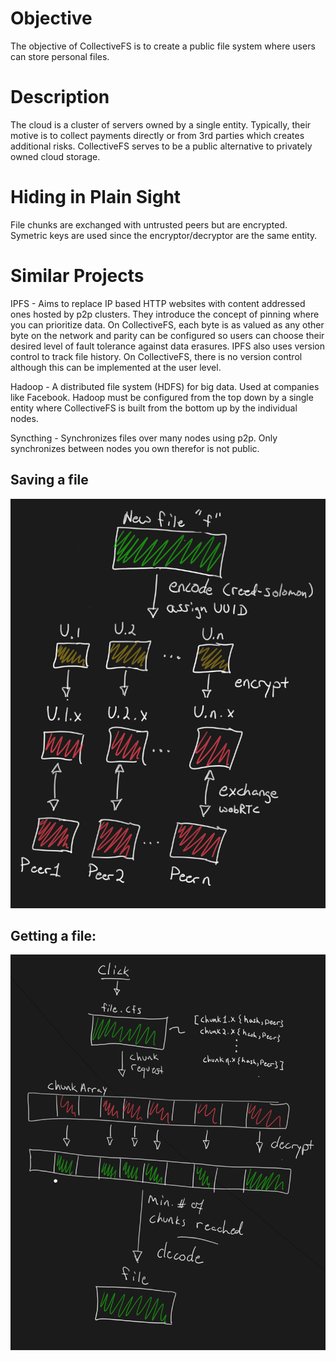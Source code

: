 # Objective
The objective of CollectiveFS is to create a public file system where users can store personal files. 

# Description
The cloud is a cluster of servers owned by a single entity. Typically, their motive is to collect payments directly or from 3rd parties which creates additional risks. CollectiveFS serves to be a public alternative to privately owned cloud storage.

# Hiding in Plain Sight
File chunks are exchanged with untrusted peers but are encrypted. Symetric keys are used since the encryptor/decryptor are the same entity.

# Similar Projects
IPFS - Aims to replace IP based HTTP websites with content addressed ones hosted by p2p clusters. They introduce the concept of pinning where you can prioritize data. On CollectiveFS, each byte is as valued as any other byte on the network and parity can be configured so users can choose their desired level of fault tolerance against data erasures. IPFS also uses version control to track file history. On CollectiveFS, there is no version control although this can be implemented at the user level.

Hadoop - A distributed file system (HDFS) for big data. Used at companies like Facebook. Hadoop must be configured from the top down by a single entity where CollectiveFS is built from the bottom up by the individual nodes.

Syncthing - Synchronizes files over many nodes using p2p. Only synchronizes between nodes you own therefor is not public.


## Saving a file 
![Alt text](/images/CollectiveFS_save_file.png?raw=true "Saving files")


## Getting a file:
![Alt text](/images/CollectiveFS_get_file.png?raw=true "Saving files")

